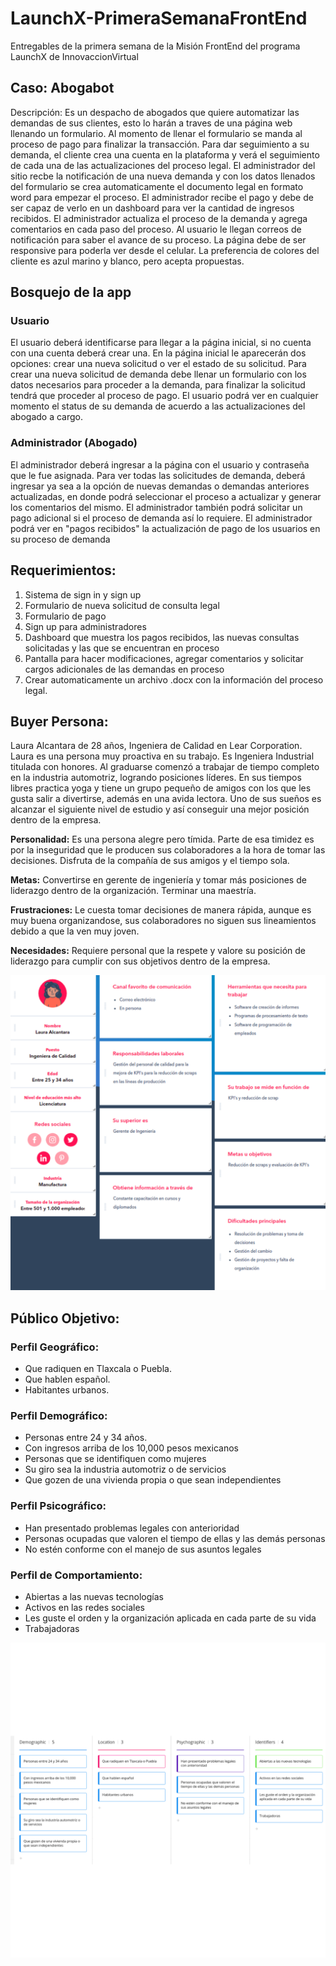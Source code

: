 # LaunchX-PrimeraSemanaFrontEnd
Entregables de la primera semana de la Misión FrontEnd del programa LaunchX de InnovaccionVirtual

## Caso: Abogabot
Descripción: Es un despacho de abogados que quiere automatizar las demandas de sus clientes, esto lo harán a traves de una página web llenando un formulario.
Al momento de llenar el formulario se manda al proceso de pago para finalizar la transacción. Para dar seguimiento a su demanda, el cliente crea una cuenta en la plataforma y verá el seguimiento de cada una de las actualizaciones del proceso legal. El administrador del sitio recbe la notificación de una nueva demanda y con los datos llenados del formulario se crea automaticamente el documento legal en formato word para empezar el proceso. El administrador recibe el pago y debe de ser capaz de verlo en un dashboard para ver la cantidad de ingresos recibidos. El administrador actualiza el proceso de la demanda y agrega comentarios en cada paso del proceso. Al usuario le llegan correos de notificación para saber el avance de su proceso. La página debe de ser responsive para poderla ver desde el celular. La preferencia de colores del cliente es azul marino y blanco, pero acepta propuestas.

## Bosquejo de la app
### Usuario
El usuario deberá identificarse para llegar a la página inicial, si no cuenta con una cuenta deberá crear una. En la página inicial le aparecerán dos opciones: crear una nueva solicitud o ver el estado de su solicitud. 
Para crear una nueva solicitud de demanda debe llenar un formulario con los datos necesarios para proceder a la demanda, para finalizar la solicitud tendrá que proceder al proceso de pago. El usuario podrá ver en cualquier momento el status de su demanda de acuerdo a las actualizaciones del abogado a cargo. 

### Administrador (Abogado)
El administrador deberá ingresar a la página con el usuario y contraseña que le fue asignada. Para ver todas las solicitudes de demanda, deberá ingresar ya sea a la opción de nuevas demandas o demandas anteriores actualizadas, en donde podrá seleccionar el proceso a actualizar y generar los comentarios del mismo. El administrador también podrá solicitar un pago adicional si el proceso de demanda así lo requiere. El administrador podrá ver en "pagos recibidos" la actualización de pago de los usuarios en su proceso de demanda 

## Requerimientos: 
1. Sistema de sign in y sign up
2. Formulario de nueva solicitud de consulta legal
3. Formulario de pago
4. Sign up para administradores 
5. Dashboard que muestra los pagos recibidos, las nuevas consultas solicitadas y las que se encuentran en proceso
6. Pantalla para hacer modificaciones, agregar comentarios y solicitar cargos adicionales de las demandas en proceso
7. Crear automaticamente un archivo .docx con la información del proceso legal. 

## Buyer Persona:
Laura Alcantara de 28 años, Ingeniera de Calidad en Lear Corporation. 
Laura es una persona muy proactiva en su trabajo. Es Ingeniera Industrial titulada con honores. Al graduarse comenzó a trabajar de tiempo completo en la industria automotriz, logrando posiciones líderes. En sus tiempos libres practica yoga y tiene un grupo pequeño de amigos con los que les gusta salir a divertirse, además en una avida lectora. Uno de sus sueños es alcanzar el siguiente nivel de estudio y así conseguir una mejor posición dentro de la empresa. 

**Personalidad:** Es una persona alegre pero tímida. Parte de esa timidez es por la inseguridad que le producen sus colaboradores a la hora de tomar las decisiones.   Disfruta de la compañía de sus amigos y el tiempo sola. 

**Metas:** Convertirse en gerente de ingeniería y tomar más posiciones de liderazgo dentro de la organización. Terminar una maestría. 

**Frustraciones:** Le cuesta tomar decisiones de manera rápida, aunque es muy buena organizandose, sus colaboradores no siguen sus lineamientos debido a que la ven muy joven. 

**Necesidades:** Requiere personal que la respete y valore su posición de liderazgo para cumplir con sus objetivos dentro de la empresa. 

![image](https://github.com/CristinaPerezR/LaunchX-PrimeraSemanaFrontEnd/blob/a59fcb65661e837234f2681026dd18122f300883/Buyer%20persona.png)

## Público Objetivo: 
### Perfil Geográfico:
-	Que radiquen en Tlaxcala o Puebla. 
-	Que hablen español. 
-	Habitantes urbanos.

### Perfil Demográfico:
- Personas entre 24 y 34 años.
- Con ingresos arriba de los 10,000 pesos mexicanos
- Personas que se identifiquen como mujeres
- Su giro sea la industria automotriz o de servicios 
- Que gozen de una vivienda propia o que sean independientes
### Perfil Psicográfico:
- Han presentado problemas legales con anterioridad 
- Personas ocupadas que valoren el tiempo de ellas y las demás personas
- No estén conforme con el manejo de sus asuntos legales 
### Perfil de Comportamiento:
- Abiertas a las nuevas tecnologías 
- Activos en las redes sociales 
- Les guste el orden y la organización aplicada en cada parte de su vida 
- Trabajadoras 

![image](https://github.com/CristinaPerezR/LaunchX-PrimeraSemanaFrontEnd/blob/a59fcb65661e837234f2681026dd18122f300883/publico%20objetivo.png)
